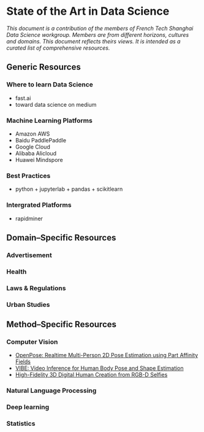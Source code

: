 # State of the Art in Data Science
_This document is a contribution of the members of French Tech Shanghai Data Science workgroup. Members are from different horizons, cultures and domains. This document reflects theirs views. It is intended as a curated list of comprehensive resources._

## Generic Resources

### Where to learn Data Science
* fast.ai
* toward data science on medium

### Machine Learning Platforms
* Amazon AWS
* Baidu PaddlePaddle
* Google Cloud
* Alibaba Alicloud
* Huawei Mindspore

### Best Practices
* python + jupyterlab + pandas + scikitlearn

### Intergrated Platforms
* rapidminer

## Domain–Specific Resources

### Advertisement

### Health

### Laws & Regulations

### Urban Studies

## Method–Specific Resources

### Computer Vision
* [OpenPose: Realtime Multi-Person 2D Pose Estimation using Part Affinity Fields](https://github.com/CMU-Perceptual-Computing-Lab/openpose)
* [VIBE: Video Inference for Human Body Pose and Shape Estimation](https://github.com/mkocabas/VIBE)
* [High-Fidelity 3D Digital Human Creation from RGB-D Selfies](https://github.com/tencent-ailab/hifi3dface)

### Natural Language Processing

### Deep learning

### Statistics



